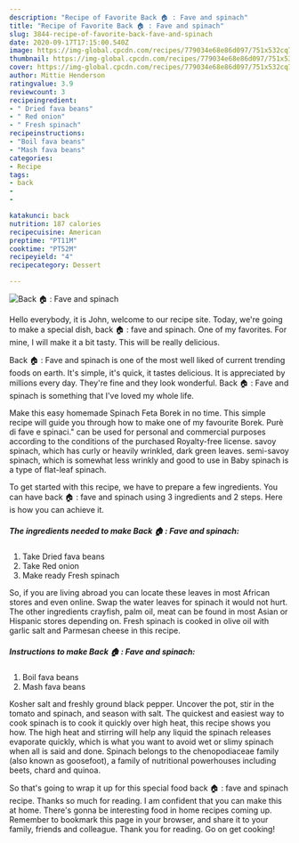 ```yaml
---
description: "Recipe of Favorite Back 🏠 : Fave and spinach"
title: "Recipe of Favorite Back 🏠 : Fave and spinach"
slug: 3844-recipe-of-favorite-back-fave-and-spinach
date: 2020-09-17T17:15:00.540Z
image: https://img-global.cpcdn.com/recipes/779034e68e86d097/751x532cq70/back-🏠-fave-and-spinach-recipe-main-photo.jpg
thumbnail: https://img-global.cpcdn.com/recipes/779034e68e86d097/751x532cq70/back-🏠-fave-and-spinach-recipe-main-photo.jpg
cover: https://img-global.cpcdn.com/recipes/779034e68e86d097/751x532cq70/back-🏠-fave-and-spinach-recipe-main-photo.jpg
author: Mittie Henderson
ratingvalue: 3.9
reviewcount: 3
recipeingredient:
- " Dried fava beans"
- " Red onion"
- " Fresh spinach"
recipeinstructions:
- "Boil fava beans"
- "Mash fava beans"
categories:
- Recipe
tags:
- back
- 
- 

katakunci: back   
nutrition: 187 calories
recipecuisine: American
preptime: "PT11M"
cooktime: "PT52M"
recipeyield: "4"
recipecategory: Dessert

---
```



![Back 🏠 : Fave and spinach](https://img-global.cpcdn.com/recipes/779034e68e86d097/751x532cq70/back-🏠-fave-and-spinach-recipe-main-photo.jpg)

Hello everybody, it is John, welcome to our recipe site. Today, we're going to make a special dish, back 🏠 : fave and spinach. One of my favorites. For mine, I will make it a bit tasty. This will be really delicious.

Back 🏠 : Fave and spinach is one of the most well liked of current trending foods on earth. It's simple, it's quick, it tastes delicious. It is appreciated by millions every day. They're fine and they look wonderful. Back 🏠 : Fave and spinach is something that I've loved my whole life.

Make this easy homemade Spinach Feta Borek in no time. This simple recipe will guide you through how to make one of my favourite Borek. Purè di fave e spinaci.&#34; can be used for personal and commercial purposes according to the conditions of the purchased Royalty-free license. savoy spinach, which has curly or heavily wrinkled, dark green leaves. semi-savoy spinach, which is somewhat less wrinkly and good to use in Baby spinach is a type of flat-leaf spinach.


To get started with this recipe, we have to prepare a few ingredients. You can have back 🏠 : fave and spinach using 3 ingredients and 2 steps. Here is how you can achieve it.

<!--inarticleads1-->

##### The ingredients needed to make Back 🏠 : Fave and spinach:

1. Take  Dried fava beans
1. Take  Red onion
1. Make ready  Fresh spinach


So, if you are living abroad you can locate these leaves in most African stores and even online. Swap the water leaves for spinach it would not hurt. The other ingredients crayfish, palm oil, meat can be found in most Asian or Hispanic stores depending on. Fresh spinach is cooked in olive oil with garlic salt and Parmesan cheese in this recipe. 

<!--inarticleads2-->

##### Instructions to make Back 🏠 : Fave and spinach:

1. Boil fava beans
1. Mash fava beans


Kosher salt and freshly ground black pepper. Uncover the pot, stir in the tomato and spinach, and season with salt. The quickest and easiest way to cook spinach is to cook it quickly over high heat, this recipe shows you how. The high heat and stirring will help any liquid the spinach releases evaporate quickly, which is what you want to avoid wet or slimy spinach when all is said and done. Spinach belongs to the chenopodiaceae family (also known as goosefoot), a family of nutritional powerhouses including beets, chard and quinoa. 

So that's going to wrap it up for this special food back 🏠 : fave and spinach recipe. Thanks so much for reading. I am confident that you can make this at home. There's gonna be interesting food in home recipes coming up. Remember to bookmark this page in your browser, and share it to your family, friends and colleague. Thank you for reading. Go on get cooking!
